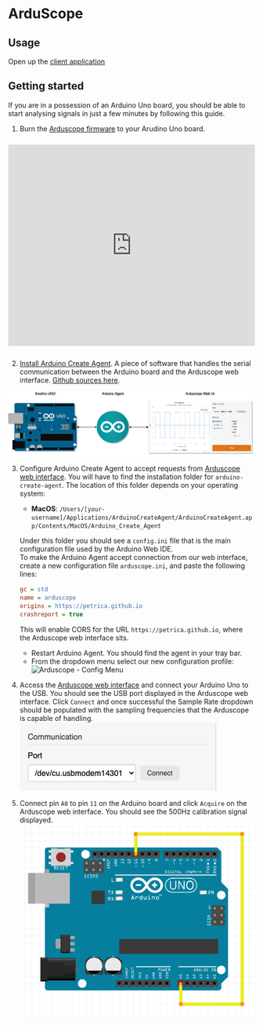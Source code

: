# ArduScope

## Usage

Open up the [client application](https://petrica.github.io/arduino-arduscope/)

## Getting started

If you are in a possession of an Arduino Uno board, you should be able to start analysing signals in just a few minutes by following this guide.
1. Burn the <a href="https://create.arduino.cc/editor/petrica/9526d9c0-3c3b-4b43-b31f-138ef5fb6f5e/preview" target="_blank">Arduscope firmware</a> to your Arudino Uno board.
<iframe src=https://create.arduino.cc/editor/petrica/9526d9c0-3c3b-4b43-b31f-138ef5fb6f5e/preview?embed style="height:410px;width:100%;margin:10px 0" frameborder=0></iframe>

2. <a href="https://create.arduino.cc/getting-started/plugin/welcome" target="_blank">Install Arduino Create Agent</a>. A piece of software that handles the serial communication between the Arduino board and the Arduscope web interface. <a href="https://github.com/arduino/arduino-create-agent" target="_blank">Github sources here</a>. 

![Arduscope connection diagram](/docs/arduino-agent-diagram.png)

3. Configure Arduino Create Agent to accept requests from <a href="https://petrica.github.io/arduino-arduscope/" target="_blank">Arduscope web interface</a>. You will have to find the installation folder for ``arduino-create-agent``. The location of this folder depends on your operating system:

    * __MacOS__: ``/Users/[your-username]/Applications/ArduinoCreateAgent/ArduinoCreateAgent.app/Contents/MacOS/Arduino_Create_Agent``

    Under this folder you should see a ``config.ini`` file that is the main configuration file used by the Arduino Web IDE.<br/>
    To make the Arduino Agent accept connection from our web interface, create a new configuration file ``arduscope.ini``, and paste the following lines:

    ```ini
    gc = std
    name = arduscope
    origins = https://petrica.github.io
    crashreport = true
    ```

    This will enable CORS for the URL ``https://petrica.github.io``, where the Arduscope web interface sits.

    * Restart Arduino Agent. You should find the agent in your tray bar.
    * From the dropdown menu select our new configuration profile:<br/>
    ![Arduscope - Config Menu](/images/arduino/arduscope-agent-menu.png)

4. Access the <a href="https://petrica.github.io/arduino-arduscope/" target="_blank">Arduscope web interface</a> and connect your Arduino Uno to the USB. 
You should see the USB port displayed in the Arduscope web interface. 
Click ``Connect`` and once successful the Sample Rate dropdown should be populated with the sampling frequencies that the Arduscope is capable of handling.<br/>
![Arduscope - Web Port](/docs/arduscope-web-port.png)
5. Connect pin ``A0`` to pin ``11`` on the Arduino board and click ``Acquire`` on the Arduscope web interface. You should see the 500Hz calibration signal displayed.<br/>
![Arduscope - Calibrator](/docs/arduscope-calibrator.png)